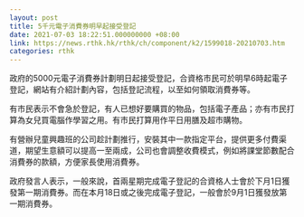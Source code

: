 ```yaml
---
layout: post
title: 5千元電子消費券明早起接受登記
date: 2021-07-03 18:22:51.000000000 +08:00
link: https://news.rthk.hk/rthk/ch/component/k2/1599018-20210703.htm
categories: rthk
---
```


政府的5000元電子消費券計劃明日起接受登記，合資格巿民可於明早6時起電子登記，網站有介紹計劃內容，包括登記流程，以至如何領取消費券等。

有巿民表示不會急於登記，有人已想好要購買的物品，包括電子產品；亦有巿民打算為女兒買電腦作學習之用。有巿民打算用作平日用膳及超巿購物。

有營辦兒童興趣班的公司趁計劃推行，安裝其中一款指定平台，提供更多付費渠道，期望生意額可以提高一至兩成，公司也會調整收費模式，例如將課堂節數配合消費券的款額，方便家長使用消費券。

政府發言人表示，一般來說，首兩星期完成電子登記的合資格人士會於下月1日獲發第一期消費券。而在本月18日或之後完成電子登記，一般會於9月1日獲發放第一期消費券。
